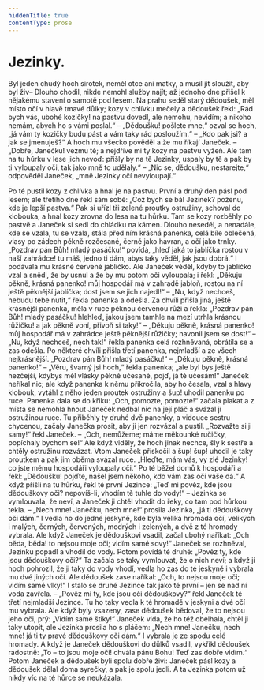 ```yaml
---
hiddenTitle: true
contentType: prose
---
```


# Jezinky.

Byl jeden chudý hoch sirotek, neměl otce ani matky, a musil jít sloužit, aby byl živ– Dlouho chodil, nikde nemohl služby najít; až jednoho dne přišel k nějakému stavení o samotě pod lesem. Na prahu seděl starý dědoušek, měl místo očí v hlavě tmavé důlky; kozy v chlívku mečely a dědoušek řekl: „Rád bych vás, ubohé kozičky! na pastvu dovedl, ale nemohu, nevidím; a nikoho nemám, abych ho s vámi poslal.“ – „Dědoušku! pošlete mne,“ ozval se hoch, „já vám ty kozičky budu pást a vám taky rád posloužím.“ – „Kdo pak jsi? a jak se jmenuješ?“ A hoch mu všecko pověděl a že mu říkají Janeček. – „Dobře, Janečku! vezmu tě; a nejdříve mi ty kozy na pastvu vyžeň. Ale tam na tu hůrku v lese jich nevoď: přišly by na tě Jezinky, uspaly by tě a pak by ti vyloupaly oči, tak jako mně to udělaly.“ – „Nic se, dědoušku, nestarejte,“ odpověděl Janeček, „mně Jezinky očí nevyloupají.“ 

Po té pustil kozy z chlívka a hnal je na pastvu. První a druhý den pásl pod lesem; ale třetího dne řekl sám sobě: „Což bych se bál Jezinek? poženu, kde je lepší pastva.“ Pak si uřízl tři zelené proutky ostružiny, schoval do klobouka, a hnal kozy zrovna do lesa na tu hůrku. Tam se kozy rozběhly po pastvě a Janeček si sedl do chládku na kámen. Dlouho neseděl, a nenadále, kde se vzala, tu se vzala, stála před ním krásná panenka, celá bíle oblečená, vlasy po zádech pěkně rozčesané, černé jako havran, a očí jako trnky. „Pozdrav pán Bůh! mladý pasáčku!“ povídá, „hleď jaká to jablíčka rostou v naší zahrádce! tu máš, jedno ti dám, abys taky věděl, jak jsou dobrá.“ I podávala mu krásné červené jablíčko. Ale Janeček věděl, kdyby to jablíčko vzal a snědl, že by usnul a že by mu potom oči vyloupala; i řekl: „Děkuju pěkně, krásná panenko! můj hospodář má v zahradě jabloň, rostou na ní ještě pěknější jablíčka; dost jsem se jich najedl!“ – „Nu, když nechceš, nebudu tebe nutit,“ řekla panenka a odešla. Za chvíli přišla jiná, ještě krásnější panenka, měla v ruce pěknou červenou růži a řekla: „Pozdrav pán Bůh! mladý pasáčku! hlehleď, jakou jsem tamhle na mezí utrhla krásnou růžičku! a jak pěkně voní, přivoň si taky!“ – „Děkuju pěkně, krásná panenko! můj hospodář má v zahrádce ještě pěknější růžičky; navonil jsem se dost!“ – „Nu, když nechceš, nech tak!“ řekla panenka celá rozhněvaná, obrátila se a zas odešla. Po některé chvíli přišla třetí panenka, nejmladší a ze všech nejkrásnější. „Pozdrav pán Bůh! mladý pasáčku!“ – „Děkuju pěkně, krásná panenko!“ – „Věru, švarný jsi hoch,“ řekla panenka; „ale byl bys ještě hezčejší, kdybys měl vlásky pěkně učesané, pojď, já tě učesám!“ Janeček neříkal nic; ale když panenka k němu přikročila, aby ho česala, vzal s hlavy klobouk, vytáhl z něho jeden proutek ostružiny a šup! uhodil panenku po ruce. Panenka dala se do křiku: „Och, pomozte, pomozte!“ začala plakat a z místa se nemohla hnout Janeček nedbal nic na její pláč a svázal jí ostružinou ruce. Tu přiběhly ty druhé dvě panenky, a vidouce sestru chycenou, začaly Janečka prosit, aby ji jen rozvázal a pustil. „Rozvažte si ji samy!“ řekl Janeček. – „Och, nemůžeme; máme měkounké ručičky, popíchaly bychom se!“ Ale když viděly, že hoch jinak nechce, šly k sestře a chtěly ostružinu rozvázat. Vtom Janeček přiskočil a šup! šup! uhodil je taky proutkem a pak jim oběma svázal ruce. „Hleďte, mám vás, vy zlé Jezinky! co jste mému hospodáři vyloupaly oči.“ Po té běžel domů k hospodáři a řekl: „Dědoušku! pojďte, našel jsem někoho, kdo vám zas oči vaše dá.“ A když přišli na tu hůrku, řekl té první Jezince: „Teď mi pověz, kde jsou dědouškovy oči? nepovíš-li, vhodím tě tuhle do vody!“ – Jezinka se vymlouvala, že neví, a Janeček ji chtěl vhodit do řeky, co tam pod hůrkou tekla. – „Nech mne! Janečku, nech mne!“ prosila Jezinka, „já ti dědouškovy oči dám.“ I vedla ho do jedné jeskyně, kde byla veliká hromada očí, velikých i malých, černých, červených, modrých i zelených, a dvě z té hromady vybrala. Ale když Janeček je dědouškovi vsadil, začal ubohý naříkat: „Och běda, běda! to nejsou moje oči; vidím samé sovy!“ Janeček se rozhněval, Jezinku popadl a vhodil do vody. Potom povídá té druhé: „Pověz ty, kde jsou dědouškovy oči?“ Ta začala se taky vymlouvat, že o nich neví; a když jí hoch pohrozil, že ji taky do vody vhodí, vedla ho zas do té jeskyně i vybrala mu dvé jiných očí. Ale dědoušek zase naříkal: „Och, to nejsou moje oči; vidím samé vlky!“ I stalo se druhé Jezince tak jako té první – jen se nad ní voda zavřela. – „Pověz mi ty, kde jsou oči dědouškovy?“ řekl Janeček té třetí nejmladší Jezince. Tu ho taky vedla k té hromadě v jeskyni a dvé očí mu vybrala. Ale když byly vsazeny, zase dědoušek bědoval, že to nejsou jeho oči, prý: „Vidím samé štiky!“ Janeček vida, že ho též obelhala, chtěl ji taky utopit, ale Jezinka prosila ho s pláčem: „Nech mne! Janečku, nech mne! já ti ty pravé dědouškovy oči dám.“ I vybrala je ze spodu celé hromady. A když je Janeček dědouškovi do důlků vsadil, vykřikl dědoušek radostně: „To – to jsou moje oči! chvála pánu Bohu! Teď zas dobře vidím.“ Potom Janeček a dědoušek byli spolu dobře živi: Janeček pásl kozy a dědoušek dělal doma syrečky, a pak je spolu jedli. A ta Jezinka potom už nikdy víc na té hůrce se neukázala.
